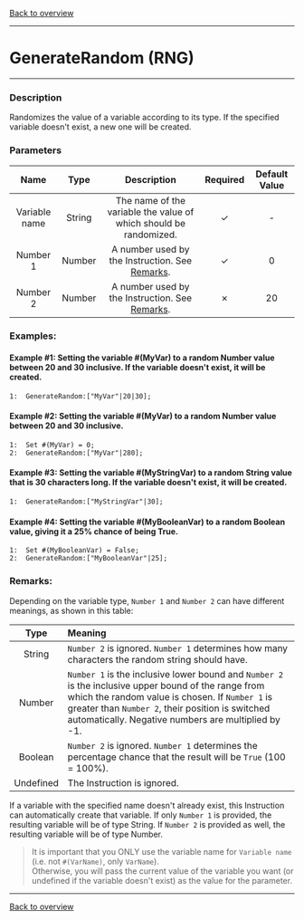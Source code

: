 [Back to overview](index.md)

---
# GenerateRandom (RNG)

---

### Description
Randomizes the value of a variable according to its type. If the specified variable doesn't exist, a new one will be created.

### Parameters

|Name|Type|Description|Required|Default Value|
|:---:|:---:|:---:|:---:|:---:|
|Variable name|String|The name of the variable the value of which should be randomized.|✓|-|
|Number 1|Number|A number used by the Instruction. See [Remarks](#remarks).|✓|0|
|Number 2|Number|A number used by the Instruction. See [Remarks](#remarks).|✗|20|

### Examples:
#### Example #1: Setting the variable #(MyVar) to a random Number value between 20 and 30 inclusive. If the variable doesn't exist, it will be created.
```
1:  GenerateRandom:["MyVar"|20|30];
```

#### Example #2: Setting the variable #(MyVar) to a random Number value between 20 and 30 inclusive.
```
1:  Set #(MyVar) = 0;
2:  GenerateRandom:["MyVar"|280];
```

#### Example #3: Setting the variable #(MyStringVar) to a random String value that is 30 characters long. If the variable doesn't exist, it will be created.
```
1:  GenerateRandom:["MyStringVar"|30];
```

#### Example #4: Setting the variable #(MyBooleanVar) to a random Boolean value, giving it a 25% chance of being True.
```
1:  Set #(MyBooleanVar) = False;
2:  GenerateRandom:["MyBooleanVar"|25];
```

### Remarks:
Depending on the variable type, `Number 1` and `Number 2` can have different meanings, as shown in this table:

|Type|Meaning|
|:---:|:---|
|String|`Number 2` is ignored. `Number 1` determines how many characters the random string should have.|
|Number|`Number 1` is the inclusive lower bound and `Number 2` is the inclusive upper bound of the range from which the random value is chosen. If `Number 1` is greater than `Number 2`, their position is switched automatically. Negative numbers are multiplied by -1.|
|Boolean|`Number 2` is ignored. `Number 1` determines the percentage chance that the result will be `True` (100 = 100%).|
|Undefined|The Instruction is ignored.|

If a variable with the specified name doesn't already exist, this Instruction can automatically create that variable. If only `Number 1` is provided, the resulting variable will be of type String. If `Number 2` is provided as well, the resulting variable will be of type Number.

> It is important that you ONLY use the variable name for `Variable name` (i.e. not `#(VarName)`, only `VarName`).  
> Otherwise, you will pass the current value of the variable you want (or undefined if the variable doesn't exist) as the value for the parameter.

---
[Back to overview](index.md)
